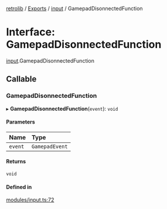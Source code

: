 [retrolib](../README.md) / [Exports](../modules.md) / [input](../modules/input.md) / GamepadDisonnectedFunction

# Interface: GamepadDisonnectedFunction

[input](../modules/input.md).GamepadDisonnectedFunction

## Callable

### GamepadDisonnectedFunction

▸ **GamepadDisonnectedFunction**(`event`): `void`

#### Parameters

| Name | Type |
| :------ | :------ |
| `event` | `GamepadEvent` |

#### Returns

`void`

#### Defined in

[modules/input.ts:72](https://github.com/philbgarner/retrolib/blob/a3f3c14/src/modules/input.ts#L72)
